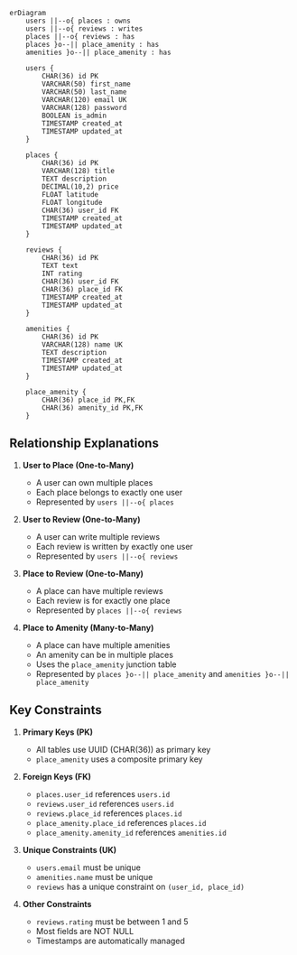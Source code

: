 ```mermaid
erDiagram
    users ||--o{ places : owns
    users ||--o{ reviews : writes
    places ||--o{ reviews : has
    places }o--|| place_amenity : has
    amenities }o--|| place_amenity : has

    users {
        CHAR(36) id PK
        VARCHAR(50) first_name
        VARCHAR(50) last_name
        VARCHAR(120) email UK
        VARCHAR(128) password
        BOOLEAN is_admin
        TIMESTAMP created_at
        TIMESTAMP updated_at
    }

    places {
        CHAR(36) id PK
        VARCHAR(128) title
        TEXT description
        DECIMAL(10,2) price
        FLOAT latitude
        FLOAT longitude
        CHAR(36) user_id FK
        TIMESTAMP created_at
        TIMESTAMP updated_at
    }

    reviews {
        CHAR(36) id PK
        TEXT text
        INT rating
        CHAR(36) user_id FK
        CHAR(36) place_id FK
        TIMESTAMP created_at
        TIMESTAMP updated_at
    }

    amenities {
        CHAR(36) id PK
        VARCHAR(128) name UK
        TEXT description
        TIMESTAMP created_at
        TIMESTAMP updated_at
    }

    place_amenity {
        CHAR(36) place_id PK,FK
        CHAR(36) amenity_id PK,FK
    }
```

## Relationship Explanations

1. **User to Place (One-to-Many)**
   - A user can own multiple places
   - Each place belongs to exactly one user
   - Represented by `users ||--o{ places`

2. **User to Review (One-to-Many)**
   - A user can write multiple reviews
   - Each review is written by exactly one user
   - Represented by `users ||--o{ reviews`

3. **Place to Review (One-to-Many)**
   - A place can have multiple reviews
   - Each review is for exactly one place
   - Represented by `places ||--o{ reviews`

4. **Place to Amenity (Many-to-Many)**
   - A place can have multiple amenities
   - An amenity can be in multiple places
   - Uses the `place_amenity` junction table
   - Represented by `places }o--|| place_amenity` and `amenities }o--|| place_amenity`

## Key Constraints

1. **Primary Keys (PK)**
   - All tables use UUID (CHAR(36)) as primary key
   - `place_amenity` uses a composite primary key

2. **Foreign Keys (FK)**
   - `places.user_id` references `users.id`
   - `reviews.user_id` references `users.id`
   - `reviews.place_id` references `places.id`
   - `place_amenity.place_id` references `places.id`
   - `place_amenity.amenity_id` references `amenities.id`

3. **Unique Constraints (UK)**
   - `users.email` must be unique
   - `amenities.name` must be unique
   - `reviews` has a unique constraint on `(user_id, place_id)`

4. **Other Constraints**
   - `reviews.rating` must be between 1 and 5
   - Most fields are NOT NULL
   - Timestamps are automatically managed 